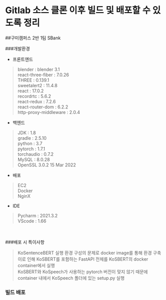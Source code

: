 # Gitlab 소스 클론 이후 빌드 및 배포할 수 있도록 정리

##구미캠퍼스 2반 1팀 SBank

###개발환경
- 프론트엔드
> blender : blender 3.1<br>
> react-three-fiber : 7.0.26<br>
> THREE : 0.139.1<br>
> sweetalert2 : 11.4.8<br>
> react : 17.0.2<br>
> recordrtc : 5.6.2<br>
> react-redux : 7.2.6<br>
> react-router-dom : 6.2.2<br>
> http-proxy-middleware : 2.0.4
- 백엔드
> JDK : 1.8<br>
> gradle : 2.5.10<br>
> python : 3.7<br>
> pytorch : 1.7.1<br>
> torchaudio : 0.7.2<br>
> MySQL : 8.0.28<br>
> OpenSSL 3.0.2 15 Mar 2022
- 배포
> EC2<br>
> Docker<br>
> NginX<br>
- IDE
> Pycharm : 2021.3.2<br>
> VScode : 1.66

<br><br>
###배포 시 특이사항
> KoSentenceBERT 실행 환경 구성의 문제로 docker image를 통해 환경 구축<br>
> 이로 인해 KoSBERT를 포함하는 FastAPI 전체를 KoSBERT의 docker container에서 실행<br>
> KoSBERT와 KoSpeech가 사용하는 pytorch 버전이 맞지 않기 때문에 container 내에서 KoSpeech 폴더에 있는 setup.py 실행

### 빌드 배포